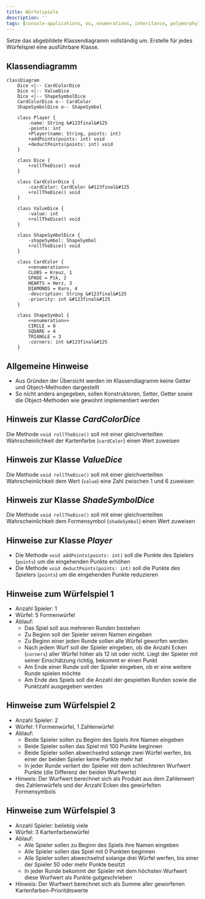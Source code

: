 ```yaml
---
title: Würfelspiele
description: ''
tags: [console-applications, oo, enumerations, inheritance, polymorphy]
---
```


Setze das abgebildete Klassendiagramm vollständig um. Erstelle für jedes
Würfelspiel eine ausführbare Klasse.

## Klassendiagramm

```mermaid
classDiagram
    Dice <|-- CardColorDice
    Dice <|-- ValueDice
    Dice <|-- ShapeSymbolDice
    CardColorDice o-- CardColor
    ShapeSymbolDice o-- ShapeSymbol

    class Player {
        -name: String &#123final&#125
        -points: int
        +Player(name: String, points: int)
        +addPoints(points: int) void
        +deductPoints(points: int) void
    }

    class Dice {
        +rollTheDice() void
    }

    class CardColorDice {
        -cardColor: CardColor &#123final&#125
        +rollTheDice() void
    }

    class ValueDice {
        -value: int
        +rollTheDice() void
    }

    class ShapeSymbolDice {
        -shapeSymbol: ShapeSymbol
        +rollTheDice() void
    }

    class CardColor {
        <<enumeration>>
        CLUBS = Kreuz, 1
        SPADE = Pik, 2
        HEARTS = Herz, 3
        DIAMONDS = Karo, 4
        -description: String &#123final&#125
        -priority: int &#123final&#125
    }

    class ShapeSymbol {
        <<enumeration>>
        CIRCLE = 0
        SQUARE = 4
        TRIANGLE = 3
        -corners: int &#123final&#125
    }
```

## Allgemeine Hinweise

- Aus Gründen der Übersicht werden im Klassendiagramm keine Getter und
  Object-Methoden dargestellt
- So nicht anders angegeben, sollen Konstruktoren, Setter, Getter sowie die
  Object-Methoden wie gewohnt implementiert werden

## Hinweis zur Klasse _CardColorDice_

Die Methode `void rollTheDice()` soll mit einer gleichverteilten
Wahrscheinlichkeit der Kartenfarbe (`cardColor`) einen Wert zuweisen

## Hinweis zur Klasse _ValueDice_

Die Methode `void rollTheDice()` soll mit einer gleichverteilten
Wahrscheinlichkeit dem Wert (`value`) eine Zahl zwischen 1 und 6 zuweisen

## Hinweis zur Klasse _ShadeSymbolDice_

Die Methode `void rollTheDice()` soll mit einer gleichverteilten
Wahrscheinlichkeit dem Formensymbol (`shadeSymbol`) einen Wert zuweisen

## Hinweise zur Klasse _Player_

- Die Methode `void addPoints(points: int)` soll die Punkte des Spielers
  (`points`) um die eingehenden Punkte erhöhen
- Die Methode `void deductPoints(points: int)` soll die Punkte des Spielers
  (`points`) um die eingehenden Punkte reduzieren

## Hinweise zum Würfelspiel 1

- Anzahl Spieler: 1
- Würfel: 5 Formenwürfel
- Ablauf:
  - Das Spiel soll aus mehreren Runden bestehen
  - Zu Beginn soll der Spieler seinen Namen eingeben
  - Zu Beginn einer jeden Runde sollen alle Würfel geworfen werden
  - Nach jedem Wurf soll der Spieler eingeben, ob die Anzahl Ecken (`corners`)
    aller Würfel höher als 12 ist oder nicht. Liegt der Spieler mit seiner
    Einschätzung richtig, bekommt er einen Punkt
  - Am Ende einer Runde soll der Spieler eingeben, ob er eine weitere Runde
    spielen möchte
  - Am Ende des Spiels soll die Anzahl der gespielten Runden sowie die Punktzahl
    ausgegeben werden

## Hinweise zum Würfelspiel 2

- Anzahl Spieler: 2
- Würfel: 1 Formenwürfel, 1 Zahlenwürfel
- Ablauf:
  - Beide Spieler sollen zu Beginn des Spiels ihre Namen eingeben
  - Beide Spieler sollen das Spiel mit 100 Punkte beginnen
  - Beide Spieler sollen abwechselnd solange zwei Würfel werfen, bis einer der
    beiden Spieler keine Punkte mehr hat
  - In jeder Runde verliert der Spieler mit dem schlechteren Wurfwert Punkte
    (die Differenz der beiden Wurfwerte)
- Hinweis: Der Wurfwert berechnet sich als Produkt aus dem Zahlenwert des
  Zahlenwürfels und der Anzahl Ecken des gewürfelten Formensymbols

## Hinweise zum Würfelspiel 3

- Anzahl Spieler: beliebig viele
- Würfel: 3 Kartenfarbenwürfel
- Ablauf:
  - Alle Spieler sollen zu Beginn des Spiels ihre Namen eingeben
  - Alle Spieler sollen das Spiel mit 0 Punkten beginnen
  - Alle Spieler sollen abwechselnd solange drei Würfel werfen, bis einer der
    Spieler 50 oder mehr Punkte besitzt
  - In jeder Runde bekommt der Spieler mit dem höchsten Wurfwert diese Wurfwert
    als Punkte gutgeschrieben
- Hinweis: Der Wurfwert berechnet sich als Summe aller geworfenen
  Kartenfarben-Prioritätswerte
